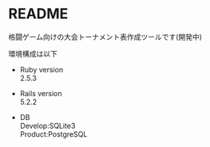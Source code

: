 # README

格闘ゲーム向けの大会トーナメント表作成ツールです(開発中)

環境構成は以下
* Ruby version  
2.5.3

* Rails version  
5.2.2

* DB  
Develop:SQLite3  
Product:PostgreSQL
